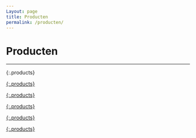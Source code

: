```yaml
---
Layout: page
title: Producten
permalink: /producten/
---
```


# Producten

***

{:.products}
<a class="col" href="https://www.baier-tools.com/de/produkte/elektrowerkzeuge.html" target="_blank" style="background-image: url('{{ site.baseurl }}/assets/images/products/baier.png')">
<a class="col" href="https://www.bosch-professional.com/nl/nl" target="_blank" style="background-image: url('{{ site.baseurl }}/assets/images/products/Bosch_4C_S.png')">
<a class="col" href="http://www.brown.be" target="_blank" style="background-image: url('{{ site.baseurl }}/assets/images/products/BROWN_logo-1.png')">

{:.products}
<a class="col" href="https://www.carat-tools.nl/producten" target="_blank" style="background-image: url('{{  site.baseurl }}/assets/images/products/Carat Nederland.png')">
<a class="col" href="http://www.contimac.be/nl/producten" target="_blank" style="background-image: url('{{ site.baseurl }}/assets/images/products/Contimac-CMYK.jpg')">
<a class="col" href="https://www.fein.com/nl_nl" target="_blank" style="background-image: url('{{ site.baseurl }}/assets/images/products/FEIN Logo.png')">

{:.products}
<a class="col" href="https://www.kem-europe.eu/" target="_blank" style="background-image: url('{{ site.baseurl }}/assets/images/products/FEMI-logo-transp.png')">
<a class="col" href="https://trade-wind.nl" target="_blank" style="background-image: url('{{ site.baseurl }}/assets/images/products/GHIBLI LOGO.jpg')">
<a class="col" href="https://www.degreef-ochten.nl" target="_blank" style="background-image: url('{{ site.baseurl }}/assets/images/products/Greef-logo.jpg')">

{:.products}
<a class="col" href="https://www.hekatech.nl/producten/" target="_blank" style="background-image: url('{{ site.baseurl }}/assets/images/products/hekatech4.bmp')">   
<a class="col" href="https://www.kem-europe.eu/" target="_blank" style="background-image: url('{{ site.baseurl }}/assets/images/products/KEM logo.png')">
<a class="col" href="https://www.keyangpowertools.nl/" target="_blank" style="background-image: url('{{ site.baseurl }}/assets/images/products/Keyang Logo.jpg')">

{:.products}
 <a class="col" href="https://www.hitachi-powertools.nl" target="_blank" style="background-image: url('{{ site.baseurl }}/assets/images/products/logo Hitachi.jpg')">
 <a class="col" href="http://www.perfectpro.nl/producten" target="_blank" style="background-image: url('{{ site.baseurl }}/assets/images/products/Logo Perfectpro.png')">
  <a class="col" href="https://www.degreef-ochten.nl" target="_blank" style="background-image: url('{{ site.baseurl }}/assets/images/products/Maxall logo.jpg')">
  
{:.products}
 <a class="col" href="http://equibv.nl/merk/starmix/" target="_blank" style="background-image: url('{{ site.baseurl }}/assets/images/products/Starmix_Logo.jpg')">